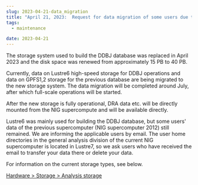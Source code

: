 ```yaml
---
slug: 2023-04-21-data_migration
title: "April 21, 2023:  Request for data migration of some users due to the start of operation of the new storage system for databases"
tags:
  - maintenance

date: 2023-04-21
---
```



The storage system used to build the DDBJ database was replaced in April 2023 and the disk space was renewed from approximately 15 PB to 40 PB.

<!-- truncate -->

Currently, data on Lustre6 high-speed storage for DDBJ operations and data on GPFS1,2 storage for the previous database are being migrated to the new storage system. The data migration will be completed around July, after which full-scale operations will be started.

After the new storage is fully operational, DRA data etc. will be directly mounted from the NIG supercompute and will be available directly.

Lustre6 was mainly used for building the DDBJ database, but some users' data of the previous supercomputer (NIG supercomputer 2012) still remained. We are informing the applicable users by email. The user home directories in the general analysis division of the current NIG supercomputer is located in Lustre7, so we ask users who have received the email to transfer your data there or delete your data.

For information on the current storage types, see below.

[Hardware > Storage > Analysis storage](/guides/hardware/hardware2025/#analysis-storage)
